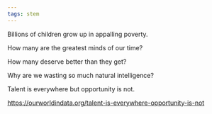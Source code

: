 ```yaml
---
tags: stem
---
```


Billions of children grow up in appalling poverty. 

How many are the greatest minds of our time? 

How many deserve better than they get?  

Why are we wasting so much natural intelligence?

Talent is everywhere but opportunity is not.

<https://ourworldindata.org/talent-is-everywhere-opportunity-is-not>